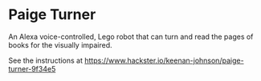 # Paige Turner
An Alexa voice-controlled, Lego robot that can turn and read the pages of books for the visually impaired.

See the instructions at https://www.hackster.io/keenan-johnson/paige-turner-9f34e5
